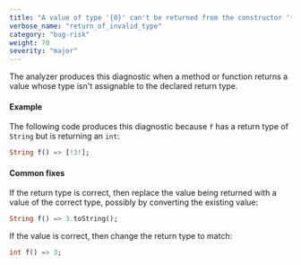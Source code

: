 ```yaml
---
title: "A value of type '{0}' can't be returned from the constructor '{2}' because it has a return type of '{1}'.  A value of type '{0}' can't be returned from the function '{2}' because it has a return type of '{1}'.  A value of type '{0}' can't be returned from the method '{2}' because it has a return type of '{1}'"
verbose_name: "return_of_invalid_type"
category: "bug-risk"
weight: 70
severity: "major"
---
```

The analyzer produces this diagnostic when a method or function returns a
value whose type isn't assignable to the declared return type.

#### Example

The following code produces this diagnostic because `f` has a return type
of `String` but is returning an `int`:

```dart
String f() => [!3!];
```

#### Common fixes

If the return type is correct, then replace the value being returned with a
value of the correct type, possibly by converting the existing value:

```dart
String f() => 3.toString();
```

If the value is correct, then change the return type to match:

```dart
int f() => 3;
```
